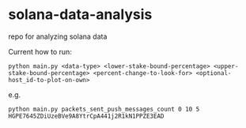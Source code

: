 # solana-data-analysis
repo for analyzing solana data

Current how to run:
```
python main.py <data-type> <lower-stake-bound-percentage> <upper-stake-bound-percentage> <percent-change-to-look-for> <optional-host_id-to-plot-on-own>
```

e.g. 
```
python main.py packets_sent_push_messages_count 0 10 5 HGPE7645ZDiUzeBVe9A8YtrCpA441j2R1kN1PPZE3EAD
```
